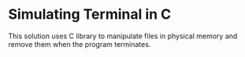 # Simulating Terminal in C

This solution uses C library to manipulate files in physical memory and remove
them when the program terminates.
